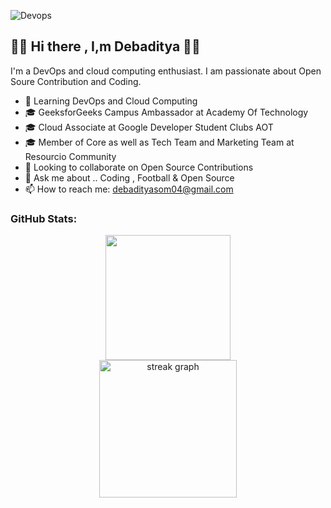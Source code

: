 ![Devops](https://github.com/Debaditya-Som/Debaditya-Som/assets/121785700/30219086-4351-4614-adca-7bb78ed19ed2)
## 👋👋 Hi there , I,m Debaditya 👋👋


 I'm a DevOps and cloud computing enthusiast. I am passionate about Open Soure Contribution and Coding.


- 🌱 Learning DevOps and Cloud Computing
- 🎓 GeeksforGeeks Campus Ambassador at Academy Of Technology
- 🎓 Cloud Associate at Google Developer Student Clubs AOT
- 🎓 Member of Core as well as Tech Team and Marketing Team at Resourcio Community
- 👯 Looking to collaborate on Open Source Contributions
- 💬 Ask me about .. Coding , Football & Open Source 
- 📫 How to reach me: debadityasom04@gmail.com
 
 
 ### GitHub Stats:
 
<div align="center"> 
<img height=200  src="https://github-readme-stats.vercel.app/api?username=debaditya-som&show_icons=true&rank_icon=github&theme=highcontrast&card_width=320" />
</div>

<div align="center">
  <img src="https://streak-stats.demolab.com?user=debaditya-som&locale=en&mode=daily&theme=highcontrast&hide_border=false&border_radius=5&order=3" height="220" alt="streak graph"  />
</div>
